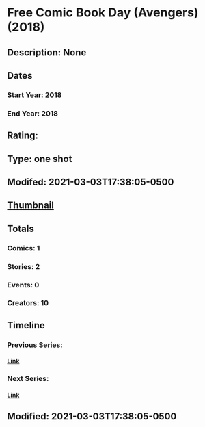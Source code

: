 # Free Comic Book Day (Avengers) (2018)
## Description: None
## Dates
### Start Year: 2018
### End Year: 2018
## Rating: 
## Type: one shot
## Modifed: 2021-03-03T17:38:05-0500
## [Thumbnail](http://i.annihil.us/u/prod/marvel/i/mg/b/40/image_not_available.jpg)
## Totals
### Comics: 1
### Stories: 2
### Events: 0
### Creators: 10
## Timeline
### Previous Series: 
#### [Link]()
### Next Series: 
#### [Link]()
## Modified: 2021-03-03T17:38:05-0500